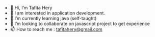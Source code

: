 - 👋 Hi, I’m Tafita Hery
- 👀 I am interested in application development.
- 🌱 I’m currently learning java (self-taught)
- 💞️ I’m looking to collaborate on javascript project to get experience
- 📫 How to reach me : tafitahery@gmail.com

<!---
tafitahery/tafitahery is a ✨ special ✨ repository because its `README.md` (this file) appears on your GitHub profile.
You can click the Preview link to take a look at your changes.
--->
